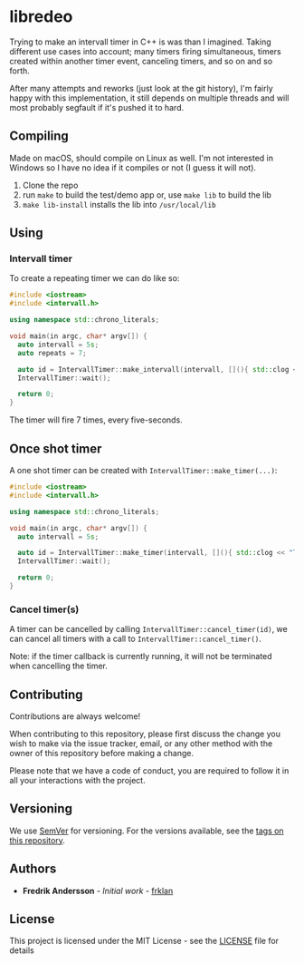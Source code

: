 # libredeo

Trying to make an intervall timer in C++ is was than I imagined. Taking different use cases into account; many timers firing simultaneous, timers created within another timer event, canceling timers, and so on and so forth. 

After many attempts and reworks (just look at the git history), I'm fairly happy with this implementation, it still depends on multiple threads and will most probably segfault if it's pushed it to hard.

## Compiling

Made on macOS, should compile on Linux as well. I'm not interested in Windows so I have no idea if it compiles or not (I guess it will not).

1. Clone the repo
2. run ```make``` to build the test/demo app or, use ```make lib``` to build the lib 
3. ```make lib-install``` installs the lib into ```/usr/local/lib```

## Using

### Intervall timer

To create a repeating timer we can do like so:

```C++
#include <iostream>
#include <intervall.h>

using namespace std::chrono_literals;

void main(in argc, char* argv[]) {
  auto intervall = 5s;
  auto repeats = 7;

  auto id = IntervallTimer::make_intervall(intervall, [](){ std::clog << "Timer event"; }, repeats);
  IntervallTimer::wait();

  return 0;
}
```

The timer will fire 7 times, every five-seconds.

## Once shot timer

A one shot timer can be created with ```IntervallTimer::make_timer(...)```:

```C++
#include <iostream>
#include <intervall.h>

using namespace std::chrono_literals;

void main(in argc, char* argv[]) {
  auto intervall = 5s;

  auto id = IntervallTimer::make_timer(intervall, [](){ std::clog << "Timer event"; });
  IntervallTimer::wait();

  return 0;
}
```

### Cancel timer(s)

A timer can be cancelled by calling ```IntervallTimer::cancel_timer(id)```, we can cancel all timers with a call to ```IntervallTimer::cancel_timer()```.

Note: if the timer callback is currently running, it will not be terminated when cancelling the timer.

## Contributing

Contributions are always welcome!

When contributing to this repository, please first discuss the change you wish to make via the issue tracker, email, or any other method with the owner of this repository before making a change.

Please note that we have a code of conduct, you are required to follow it in all your interactions with the project.

## Versioning

We use [SemVer](http://semver.org/) for versioning. For the versions available, see the [tags on this repository](https://github.com/frklan/libredeo/tags).

## Authors

* **Fredrik Andersson** - *Initial work* - [frklan](https://github.com/frklan)

## License

This project is licensed under the MIT License - see the [LICENSE](LICENSE) file for details
